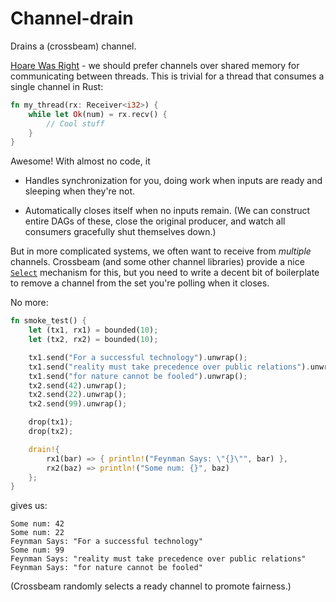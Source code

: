 # Channel-drain

Drains a (crossbeam) channel.

[Hoare Was Right](https://www.cs.cmu.edu/~crary/819-f09/Hoare78.pdf) - we should
prefer channels over shared memory for communicating between threads.
This is trivial for a thread that consumes a single channel in Rust:

```rust
fn my_thread(rx: Receiver<i32>) {
    while let Ok(num) = rx.recv() {
        // Cool stuff
    }
}
```

Awesome! With almost no code, it

- Handles synchronization for you, doing work when inputs are ready and sleeping
  when they're not.

- Automatically closes itself when no inputs remain.
  (We can construct entire DAGs of these, close the original producer,
  and watch all consumers gracefully shut themselves down.)

But in more complicated systems, we often want to receive from _multiple_ channels.
Crossbeam (and some other channel libraries) provide a nice
[`Select`](https://docs.rs/crossbeam-channel/latest/crossbeam_channel/struct.Select.html)
mechanism for this, but you need to write a decent bit of boilerplate to
remove a channel from the set you're polling when it closes.

No more:
```rust
fn smoke_test() {
    let (tx1, rx1) = bounded(10);
    let (tx2, rx2) = bounded(10);

    tx1.send("For a successful technology").unwrap();
    tx1.send("reality must take precedence over public relations").unwrap();
    tx1.send("for nature cannot be fooled").unwrap();
    tx2.send(42).unwrap();
    tx2.send(22).unwrap();
    tx2.send(99).unwrap();

    drop(tx1);
    drop(tx2);

    drain!{
        rx1(bar) => { println!("Feynman Says: \"{}\"", bar) },
        rx2(baz) => println!("Some num: {}", baz)
    };
}
```
gives us:
```
Some num: 42
Some num: 22
Feynman Says: "For a successful technology"
Some num: 99
Feynman Says: "reality must take precedence over public relations"
Feynman Says: "for nature cannot be fooled"
```
(Crossbeam randomly selects a ready channel to promote fairness.)
